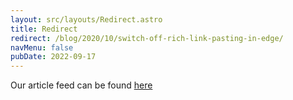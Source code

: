 ```yaml
---
layout: src/layouts/Redirect.astro
title: Redirect
redirect: /blog/2020/10/switch-off-rich-link-pasting-in-edge/
navMenu: false
pubDate: 2022-09-17
---
```

<div>
Our article feed can be found <a href="/blog/2020/10/switch-off-rich-link-pasting-in-edge/">here</a>
</div>
